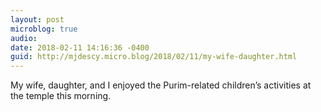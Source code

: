 ```yaml
---
layout: post
microblog: true
audio: 
date: 2018-02-11 14:16:36 -0400
guid: http://mjdescy.micro.blog/2018/02/11/my-wife-daughter.html
---
```

My wife, daughter, and I enjoyed the Purim-related children’s activities at the temple this morning. 
